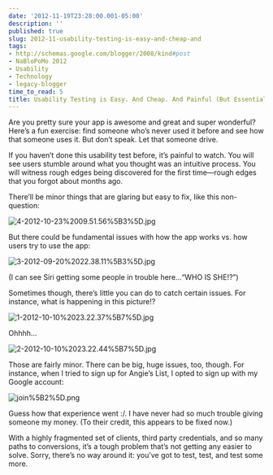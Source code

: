 ```yaml
---
date: '2012-11-19T23:28:00.001-05:00'
description: ''
published: true
slug: 2012-11-usability-testing-is-easy-and-cheap-and
tags:
- http://schemas.google.com/blogger/2008/kind#post
- NaBloPoMo 2012
- Usability
- Technology
- legacy-blogger
time_to_read: 5
title: Usability Testing is Easy. And Cheap. And Painful (But Essential!)
---
```



Are you pretty sure your app is awesome and great and super wonderful? Here’s a fun exercise: find someone who’s never used it before and see how that someone uses it. But don’t speak. Let that someone drive.

If you haven’t done this usability test before, it’s painful to watch. You will see users stumble around what you thought was an intuitive process. You will witness rough edges being discovered for the first time—rough edges that you forgot about months ago.

There’ll be minor things that are glaring but easy to fix, like this non-question: 

![4-2012-10-23%2009.51.56%5B3%5D.jpg](4-2012-10-23%2009.51.56%5B3%5D.jpg)

But there could be fundamental issues with how the app works vs. how users try to use the app:

![3-2012-09-20%2022.38.11%5B3%5D.jpg](3-2012-09-20%2022.38.11%5B3%5D.jpg)  

(I can see Siri getting some people in trouble here…“WHO IS SHE!?”)

Sometimes though, there’s little you can do to catch certain issues. For instance, what is happening in this picture!?

![1-2012-10-10%2023.22.37%5B7%5D.jpg](1-2012-10-10%2023.22.37%5B7%5D.jpg)

Ohhhh…

![2-2012-10-10%2023.22.44%5B7%5D.jpg](2-2012-10-10%2023.22.44%5B7%5D.jpg)  

Those are fairly minor. There can be big, huge issues, too, though. For instance, when I tried to sign up for Angie’s List, I opted to sign up with my Google account:

![join%5B2%5D.png](join%5B2%5D.png)

Guess how that experience went :/. I have never had so much trouble giving someone my money. (To their credit, this appears to be fixed now.)

With a highly fragmented set of clients, third party credentials, and so many paths to conversions, it’s a tough problem that’s not getting any easier to solve. Sorry, there’s no way around it: you’ve got to test, test, and test some more.
